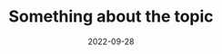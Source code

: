 ---
title: Something about the topic
date: 2022-09-28
time: '09:00'
room: Main
lead: Lorem ipsum dolor sit amet, consectetur adipiscing elit. Praesent a rhoncus libero, ac fermentum odio. Nulla suscipit quam non est ultricies aliquam. Donec et augue eleifend, accumsan lorem et, molestie lorem. Duis ut bibendum tellus. Donec suscipit ante a mollis ullamcorper. Cras imperdiet ultricies tellus ut efficitur.
---